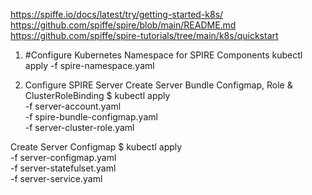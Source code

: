 https://spiffe.io/docs/latest/try/getting-started-k8s/
https://github.com/spiffe/spire/blob/main/README.md
https://github.com/spiffe/spire-tutorials/tree/main/k8s/quickstart

1. #Configure Kubernetes Namespace for SPIRE Components
kubectl apply -f spire-namespace.yaml


2. Configure SPIRE Server
Create Server Bundle Configmap, Role & ClusterRoleBinding
$ kubectl apply \
    -f server-account.yaml \
    -f spire-bundle-configmap.yaml \
    -f server-cluster-role.yaml


Create Server Configmap
$ kubectl apply \
    -f server-configmap.yaml \
    -f server-statefulset.yaml \
    -f server-service.yaml
